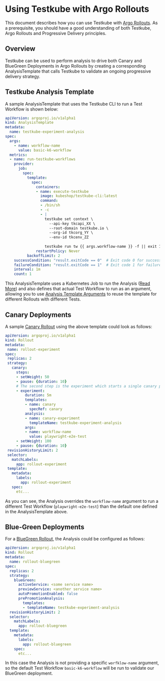 # Using Testkube with Argo Rollouts

This document describes how you can use Testkube with [Argo Rollouts](https://argo-rollouts.readthedocs.io/en/stable/). As a prerequisite, you should have a good understanding
of both Testkube, Argo Rollouts and Progressive Delivery principles.

## Overview

Testkube can be used to perform analysis to drive both Canary and BlueGreen Deployments in Argo Rollouts by
creating a corresponding AnalysisTemplate that calls Testkube to validate an ongoing progressive delivery strategy.

## Testkube Analysis Template

A sample AnalysisTemplate that uses the Testkube CLI to run a Test Workflow is shown below:

```yaml
apiVersion: argoproj.io/v1alpha1
kind: AnalysisTemplate
metadata:
  name: testkube-experiment-analysis
spec:
  args:
    - name: workflow-name
      value: basic-k6-workflow
  metrics:
  - name: run-testkube-workflows
    provider:
      job:
        spec:
          template:
            spec:
              containers:
              - name: execute-testkube
                image: kubeshop/testkube-cli:latest
                command:
                - /bin/sh
                - -c
                - |
                  testkube set context \
                    --api-key tkcapi_XX \
                    --root-domain testkube.io \
                    --org-id tkcorg_YY \
                    --env-id tkcenv_ZZ
 
                  testkube run tw {{ args.workflow-name }} -f || exit 1
              restartPolicy: Never
          backoffLimit: 2
    successCondition: "result.exitCode == 0"  # Exit code 0 for success
    failureCondition: "result.exitCode == 1"  # Exit code 1 for failure
    interval: 1m
    count: 1
```

This AnalysisTemplate uses a Kubernetes Job to run the Analysis ([Read More](https://argo-rollouts.readthedocs.io/en/stable/analysis/job/)) 
and also defines that actual Test Workflow to run as an argument, allowing you to use [Analysis Template Arguments](https://argo-rollouts.readthedocs.io/en/stable/features/analysis/#analysis-template-arguments) to
reuse the template for different Rollouts with different Tests.

## Canary Deployments

A sample [Canary Rollout](https://argo-rollouts.readthedocs.io/en/stable/features/canary/) using the above template could look as follows:

```yaml
apiVersion: argoproj.io/v1alpha1
kind: Rollout
metadata:
 name: rollout-experiment
spec:
 replicas: 2
 strategy:
   canary:
     steps:
     - setWeight: 50
     - pause: {duration: 10}
     # The second step is the experiment which starts a single canary pod
     - experiment:
         duration: 5m
         templates:
         - name: canary
           specRef: canary
         analysis:
         - name: canary-experiment
           templateName: testkube-experiment-analysis
         args:
         - name: workflow-name
           value: playwright-e2e-test
     - setWeight: 100
     - pause: {duration: 10}
 revisionHistoryLimit: 2
 selector:
   matchLabels:
     app: rollout-experiment
 template:
   metadata:
     labels:
       app: rollout-experiment
   spec:
     etc...
```

As you can see, the Analysis overrides the `workflow-name` argument to run a different Test Workflow (`playwright-e2e-test`) than 
the default one defined in the AnalysisTemplate above.

## Blue-Green Deployments

For a [BlueGreen Rollout](https://argo-rollouts.readthedocs.io/en/stable/features/bluegreen/), the Analysis could be configured as follows:

```yaml
apiVersion: argoproj.io/v1alpha1
kind: Rollout
metadata:
  name: rollout-bluegreen
spec:
  replicas: 2
  strategy:
    blueGreen:
      activeService: <some service name>
      previewService: <another service name>
      autoPromotionEnabled: false
      prePromotionAnalysis:
        templates:
        - templateName: testkube-experiment-analysis
  revisionHistoryLimit: 2
  selector:
    matchLabels:
      app: rollout-bluegreen
  template:
    metadata:
      labels:
        app: rollout-bluegreen
    spec:
      etc...
```

In this case the Analysis is not providing a specific `worfklow-name` argument, so the default Test Workflow
`basic-k6-workflow` will be run to validate our BlueGreen deployment.
